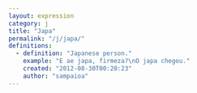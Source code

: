 ```yaml
---
layout: expression
category: j
title: "Japa"
permalink: "/j/japa/"
definitions:
  - definition: "Japanese person."
    example: "E ae japa, firmeza?\nO japa chegou."
    created: "2012-08-30T00:20:23"
    author: "sampaioa"
---
```

